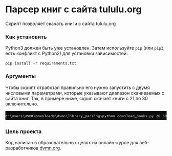 # Парсер книг с сайта tululu.org

Скрипт позволяет скачать книги с сайта tululu.org

### Как установить

Python3 должен быть уже установлен. 
Затем используйте `pip` (или `pip3`, есть конфликт с Python2) для установки зависимостей:
```
pip install -r requirements.txt
```

### Аргументы

Чтобы скрипт отработал правильно его нужно запустить с двумя числовыми параметрами, которые указывают диапазон скачиваемых с сайта книг.
Так, в примере ниже, скрип скачает книги с 21 по 30 включительно.

![Пример работы](example.png)

### Цель проекта

Код написан в образовательных целях на онлайн-курсе для веб-разработчиков [dvmn.org](https://dvmn.org/).